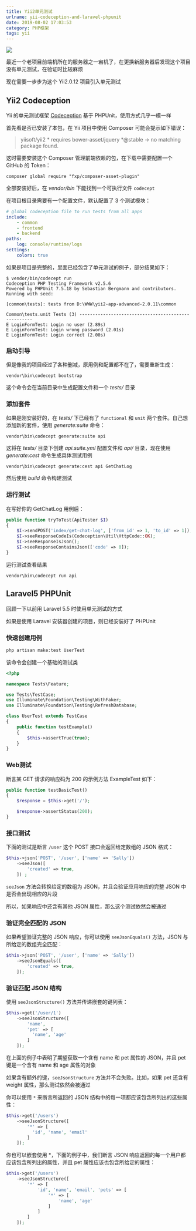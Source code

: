 ```yaml
---
title: Yii2单元测试
urlname: yii-codeception-and-laravel-phpunit
date: 2019-08-02 17:03:53
category: PHP框架
tags: yii
---
```


![](https://i.imgtg.com/2022/08/09/AtODc.png)

<!-- more -->

最近一个老项目前端机所在的服务器之一宕机了，在更换新服务器后发现这个项目没有单元测试，在验证时比较麻烦

现在需要一步步为这个 Yii2.0.12 项目引入单元测试

## Yii2 Codeception

Yii 的单元测试框架 [Codeception](https://codeception.com/for/yii) 基于 PHPUnit，使用方式几乎一模一样

首先看是否已安装了本包，在 Yii 项目中使用 Composer 可能会提示如下错误：

> yiisoft/yii2 * requires bower-asset/jquery *@stable -> no matching package found.

这时需要安装这个 Composer 管理前端依赖的包，在下载中需要配置一个 GitHub 的 Token：

```
composer global require "fxp/composer-asset-plugin"
```

全部安装好后，在 *vendor/bin* 下能找到一个可执行文件 `codecept`

在项目根目录需要有一个配置文件，默认配置了 3 个测试模块：

```yml codeception.yml
# global codeception file to run tests from all apps
include:
    - common
    - frontend
    - backend
paths:
    log: console/runtime/logs
settings:
    colors: true
```

如果是项目是完整的，里面已经包含了单元测试的例子，部分结果如下：

```
$ vendor/bin/codecept run
Codeception PHP Testing Framework v2.5.6
Powered by PHPUnit 7.5.18 by Sebastian Bergmann and contributors.
Running with seed:

[common\tests]: tests from D:\WWW\yii2-app-advanced-2.0.11\common

Common\tests.unit Tests (3) ----------------------------------------------------
E LoginFormTest: Login no user (2.89s)
E LoginFormTest: Login wrong password (2.01s)
E LoginFormTest: Login correct (2.00s)
```

### 启动引导

但是像我的项目经过了各种删减，原用例和配置都不在了，需要重新生成：

```
vendor\bin\codecept bootstrap
```

这个命令会在当前目录中生成配置文件和一个 *tests/* 目录

### 添加套件

如果是刚安装好的，在 *tests/* 下已经有了 `functional` 和 `unit` 两个套件。自己想添加新的套件，使用 *generate:suite* 命令：

```
vendor\bin\codecept generate:suite api
```

这将在 *tests/* 目录下创建 *api.suite.yml* 配置文件和 *api/* 目录，现在使用 *generate:cest* 命令生成具体测试用例

```
vendor\bin\codecept generate:cest api GetChatLog
```

然后使用 *build* 命令构建测试

### 运行测试

在写好你的 GetChatLog 用例后：

```php
public function tryToTest(ApiTester $I)
{
    $I->sendPOST('index/get-chat-log', ['from_id' => 1, 'to_id' => 1]);
    $I->seeResponseCodeIs(Codeception\Util\HttpCode::OK);
    $I->seeResponseIsJson();
    $I->seeResponseContainsJson(['code' => 0]);
}
```

运行测试查看结果

```
vendor\bin\codecept run api
```

## Laravel5 PHPUnit

回顾一下以前用 Laravel 5.5 时使用单元测试的方式

如果是使用 Laravel 安装器创建的项目，则已经安装好了 PHPUnit

### 快速创建用例

```bash
php artisan make:test UserTest
```

该命令会创建一个基础的测试类

```php tests/Feature/UserTest.php
<?php

namespace Tests\Feature;

use Tests\TestCase;
use Illuminate\Foundation\Testing\WithFaker;
use Illuminate\Foundation\Testing\RefreshDatabase;

class UserTest extends TestCase
{
    public function testExample()
    {
        $this->assertTrue(true);
    }
}
```

### Web测试

断言某 GET 请求的响应码为 200 的示例方法 ExampleTest 如下：

```php
public function testBasicTest()
{
    $response = $this->get('/');

    $response->assertStatus(200);
}
```

### 接口测试

下面的测试是断言 `/user` 这个 POST 接口会返回给定数组的 JSON 格式：

```php
$this->json('POST', '/user', ['name' => 'Sally'])
    ->seeJson([
        'created' => true,
    ]) ;
```

`seeJson` 方法会转换给定的数组为 JSON，并且会验证应用响应的完整 JSON 中是否会出现相应的片段

所以，如果响应中还含有其他 JSON 属性，那么这个测试依然会被通过

### 验证完全匹配的 JSON

如果希望验证完整的 JSON 响应，你可以使用 `seeJsonEquals()` 方法，JSON 与所给定的数组完全匹配：

```php
$this->json('POST', '/user', ['name' => 'Sally'])
    ->seeJsonEquals([
        'created' => true,
    ]);
```

### 验证匹配 JSON 结构

使用 `seeJsonStructure()` 方法并传递嵌套的键列表：

```php
$this->get('/user/1')
    ->seeJsonStructure([
        'name',
        'pet' => [
          'name', 'age'
        ]
    ]);
```

在上面的例子中表明了期望获取一个含有 name 和 pet 属性的 JSON，并且 pet 键是一个含有 name 和 age 属性的对象

如果含有额外的键，`seeJsonStructure` 方法并不会失败。比如，如果 pet 还含有 weight 属性，那么测试依然会被通过

你可以使用 `*` 来断言所返回的 JSON 结构中的每一项都应该包含所列出的这些属性：

```php
$this->get('/users')
    ->seeJsonStructure([
        '*' => [
          'id', 'name', 'email'
        ]
    ]);
```

你也可以嵌套使用 *，下面的例子中，我们断言 JSON 响应返回的每一个用户都应该包含所列出的属性，并且 pet 属性应该也包含所给定的属性：

```php
$this->get('/users')
    ->seeJsonStructure([
        '*' => [
            'id', 'name', 'email', 'pets' => [
                '*' => [
                    'name', 'age'
                ]
            ]
        ]
    ]);
```
